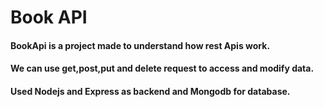 # Book API
#### BookApi is a project made to understand how rest Apis work.
#### We can use get,post,put and delete request to access and modify data.
#### Used Nodejs and Express as backend and Mongodb for database.

